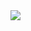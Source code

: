 <img src='https://user-images.githubusercontent.com/74098716/136817517-5587190f-a319-415b-81ad-f8d0559e39e5.png'/>
